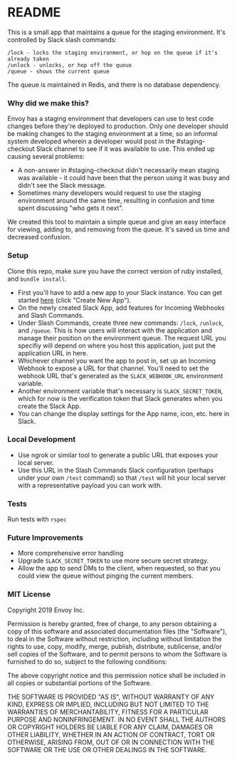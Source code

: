 # README

This is a small app that maintains a queue for the staging environment. It's controlled by Slack slash commands:

```
/lock - locks the staging environment, or hop on the queue if it's already taken
/unlock - unlocks, or hop off the queue
/queue - shows the current queue
```

The queue is maintained in Redis, and there is no database dependency.

### Why did we make this?

Envoy has a staging environment that developers can use to test code changes before they're deployed to production. Only one developer should be making changes to the staging environment at a time, so an informal system developed wherein a developer would post in the #staging-checkout Slack channel to see if it was available to use. This ended up causing several problems:

* A non-answer in #staging-checkout didn't necessarily mean staging was available - it could have been that the person using it was busy and didn't see the Slack message.
* Sometimes many developers would request to use the staging environment around the same time, resulting in confusion and time spent discussing "who gets it next".

We created this tool to maintain a simple queue and give an easy interface for viewing, adding to, and removing from the queue. It's saved us time and decreased confusion.

### Setup

Clone this repo, make sure you have the correct version of ruby installed, and `bundle install`.
* First you'll have to add a new app to your Slack instance. You can get started [here](https://api.slack.com/apps) (click "Create New App").
* On the newly created Slack App, add features for Incoming Webhooks and Slash Commands.
* Under Slash Commands, create three new commands: `/lock`, `/unlock`, and `/queue`. This is how users will interact with the application and manage their position on the environment queue. The request URL you specifiy will depend on where you host this application, just put the application URL in here.
* Whichever channel you want the app to post in, set up an Incoming Webhook to expose a URL for that channel. You'll need to set the webhook URL that's generated as the `SLACK_WEBHOOK_URL` environment variable.
* Another environment variable that's necessary is `SLACK_SECRET_TOKEN`, which for now is the verification token that Slack generates when you create the Slack App.
* You can change the display settings for the App name, icon, etc. here in Slack.

### Local Development
* Use ngrok or similar tool to generate a public URL that exposes your local server.
* Use this URL in the Slash Commands Slack configuration (perhaps under your own `/test` command) so that `/test` will hit your local server with a representative payload you can work with.

### Tests

Run tests with `rspec`

### Future Improvements

* More comprehensive error handling
* Upgrade `SLACK_SECRET_TOKEN` to use more secure secret strategy.
* Allow the app to send DMs to the client, when requested, so that you could view the queue without pinging the current members.

### MIT License

Copyright 2019 Envoy Inc.

Permission is hereby granted, free of charge, to any person obtaining a copy of this software and associated documentation files (the "Software"), to deal in the Software without restriction, including without limitation the rights to use, copy, modify, merge, publish, distribute, sublicense, and/or sell copies of the Software, and to permit persons to whom the Software is furnished to do so, subject to the following conditions:

The above copyright notice and this permission notice shall be included in all copies or substantial portions of the Software.

THE SOFTWARE IS PROVIDED "AS IS", WITHOUT WARRANTY OF ANY KIND, EXPRESS OR IMPLIED, INCLUDING BUT NOT LIMITED TO THE WARRANTIES OF MERCHANTABILITY, FITNESS FOR A PARTICULAR PURPOSE AND NONINFRINGEMENT. IN NO EVENT SHALL THE AUTHORS OR COPYRIGHT HOLDERS BE LIABLE FOR ANY CLAIM, DAMAGES OR OTHER LIABILITY, WHETHER IN AN ACTION OF CONTRACT, TORT OR OTHERWISE, ARISING FROM, OUT OF OR IN CONNECTION WITH THE SOFTWARE OR THE USE OR OTHER DEALINGS IN THE SOFTWARE.
